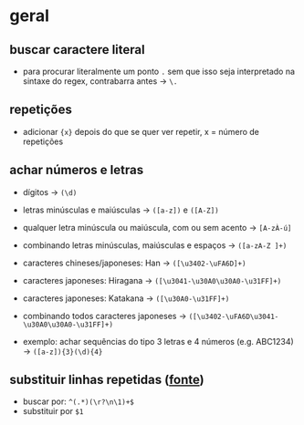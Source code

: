 # geral
## buscar caractere literal
 - para procurar literalmente um ponto `.` sem que isso seja interpretado na sintaxe do regex, contrabarra antes -> `\.`

## repetições
 - adicionar `{x}` depois do que se quer ver repetir, x = número de repetições

## achar números e letras
 - dígitos -> `(\d)`
 - letras minúsculas e maiúsculas -> `([a-z])` e `([A-Z])`
 - qualquer letra minúscula ou maiúscula, com ou sem acento -> `[A-zÀ-ú]`
 - combinando letras minúsculas, maiúsculas e espaços -> `([a-zA-Z ]+)`
 - caracteres chineses/japoneses: Han -> `([\u3402-\uFA6D]+)`
 - caracteres japoneses: Hiragana -> `([\u3041-\u30A0\u30A0-\u31FF]+)`
 - caracteres japoneses: Katakana -> `([\u30A0-\u31FF]+)`
 - combinando todos caracteres japoneses -> `([\u3402-\uFA6D\u3041-\u30A0\u30A0-\u31FF]+)`
 
 - exemplo: achar sequências do tipo 3 letras e 4 números (e.g. ABC1234) -> `([a-z]){3}(\d){4}`
 
## substituir linhas repetidas ([fonte](https://www.regular-expressions.info/duplicatelines.html))
 - buscar por: `^(.*)(\r?\n\1)+$`
 - substituir por `$1`

